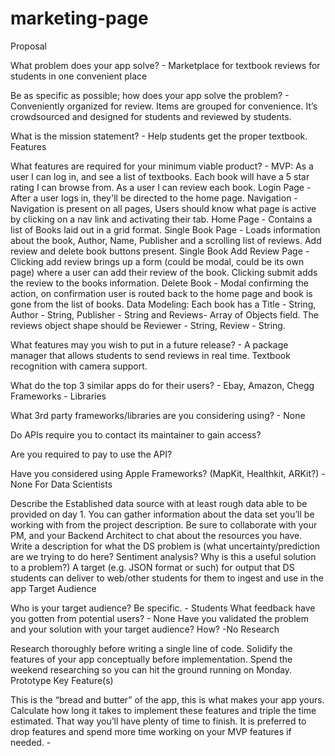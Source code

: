 # marketing-page

Proposal

What problem does your app solve? - Marketplace for textbook reviews for students in one convenient place

Be as specific as possible; how does your app solve the problem? - Conveniently organized for review. Items are grouped for convenience. It’s crowdsourced and designed for students and reviewed by students.

What is the mission statement? - Help students get the proper textbook. Features

What features are required for your minimum viable product? - MVP: As a user I can log in, and see a list of textbooks. Each book will have a 5 star rating I can browse from. As a user I can review each book. Login Page - After a user logs in, they'll be directed to the home page. Navigation - Navigation is present on all pages, Users should know what page is active by clicking on a nav link and activating their tab. Home Page - Contains a list of Books laid out in a grid format. Single Book Page - Loads information about the book, Author, Name, Publisher and a scrolling list of reviews. Add review and delete book buttons present. Single Book Add Review Page - Clicking add review brings up a form (could be modal, could be its own page) where a user can add their review of the book. Clicking submit adds the review to the books information. Delete Book - Modal confirming the action, on confirmation user is routed back to the home page and book is gone from the list of books. Data Modeling: Each book has a Title - String, Author - String, Publisher - String and Reviews- Array of Objects field. The reviews object shape should be Reviewer - String, Review - String.

What features may you wish to put in a future release? - A package manager that allows students to send reviews in real time. Textbook recognition with camera support.

What do the top 3 similar apps do for their users? - Ebay, Amazon, Chegg Frameworks - Libraries

What 3rd party frameworks/libraries are you considering using? - None

Do APIs require you to contact its maintainer to gain access?

Are you required to pay to use the API?

Have you considered using Apple Frameworks? (MapKit, Healthkit, ARKit?) - None For Data Scientists

Describe the Established data source with at least rough data able to be provided on day 1.
You can gather information about the data set you’ll be working with from the project description. Be sure to collaborate with your PM, and your Backend Architect to chat about the resources you have.
Write a description for what the DS problem is (what uncertainty/prediction are we trying to do here? Sentiment analysis? Why is this a useful solution to a problem?)
A target (e.g. JSON format or such) for output that DS students can deliver to web/other students for them to ingest and use in the app
Target Audience

Who is your target audience? Be specific. - Students
What feedback have you gotten from potential users? - None
Have you validated the problem and your solution with your target audience? How? -No
Research

Research thoroughly before writing a single line of code. Solidify the features of your app conceptually before implementation. Spend the weekend researching so you can hit the ground running on Monday. Prototype Key Feature(s)

This is the “bread and butter” of the app, this is what makes your app yours. Calculate how long it takes to implement these features and triple the time estimated. That way you’ll have plenty of time to finish. It is preferred to drop features and spend more time working on your MVP features if needed. -